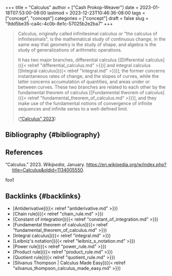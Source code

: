 +++
title = "Calculus"
author = ["Cash Prokop-Weaver"]
date = 2023-01-18T07:53:00-08:00
lastmod = 2023-12-23T10:46:36-08:00
tags = ["concept", "concept"]
categories = ["concept"]
draft = false
slug = "9dd5be35-ca4c-4c0b-8e1c-57025b2e2ba7"
+++

> Calculus, originally called infinitesimal calculus or "the calculus of infinitesimals", is the mathematical study of continuous change, in the same way that geometry is the study of shape, and algebra is the study of generalizations of arithmetic operations.
>
> It has two major branches, differential calculus [[Differential calculus]({{< relref "differential_calculus.md" >}})] and integral calculus [[Integral calculus]({{< relref "integral.md" >}})]; the former concerns instantaneous rates of change, and the slopes of curves, while the latter concerns accumulation of quantities, and areas under or between curves. These two branches are related to each other by the fundamental theorem of calculus [[Fundamental theorem of calculus]({{< relref "fundamental_theorem_of_calculus.md" >}})], and they make use of the fundamental notions of convergence of infinite sequences and infinite series to a well-defined limit.
>
> (<a href="#citeproc_bib_item_1">“Calculus” 2023</a>)


## Bibliography {#bibliography}

## References

<style>.csl-entry{text-indent: -1.5em; margin-left: 1.5em;}</style><div class="csl-bib-body">
  <div class="csl-entry"><a id="citeproc_bib_item_1"></a>“Calculus.” 2023. <i>Wikipedia</i>, January. <a href="https://en.wikipedia.org/w/index.php?title=Calculus&oldid=1134005550">https://en.wikipedia.org/w/index.php?title=Calculus&#38;oldid=1134005550</a>.</div>
</div>

foo1


## Backlinks {#backlinks}

-   [Antiderivative]({{< relref "antiderivative.md" >}})
-   [Chain rule]({{< relref "chain_rule.md" >}})
-   [Constant of integration]({{< relref "constant_of_integration.md" >}})
-   [Fundamental theorem of calculus]({{< relref "fundamental_theorem_of_calculus.md" >}})
-   [Integral calculus]({{< relref "integral.md" >}})
-   [Leibniz's notation]({{< relref "leibniz_s_notation.md" >}})
-   [Power rule]({{< relref "power_rule.md" >}})
-   [Product rule]({{< relref "product_rule.md" >}})
-   [Quotient rule]({{< relref "quotient_rule.md" >}})
-   [Silvanus Thompson | Calculus Made Easy]({{< relref "silvanus_thompson_calculus_made_easy.md" >}})
